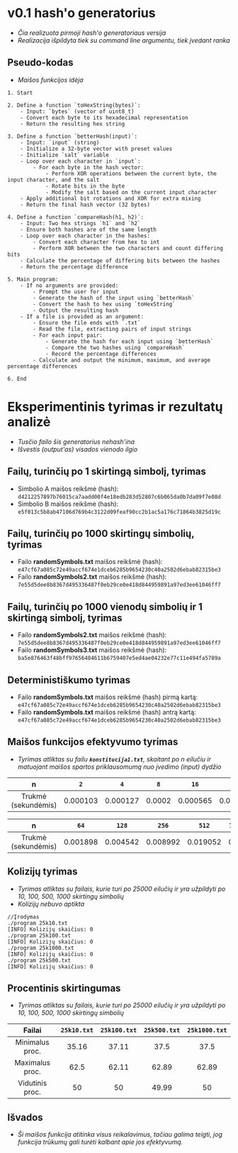 # v0.1 hash'o generatorius
  - *Čia realizuota pirmoji hash'o generatoriaus versija*
  - *Realizacija išpildyta tiek su command line argumentu, tiek įvedant ranka*

## Pseudo-kodas
  - *Maišos funkcijos idėja*
```
1. Start

2. Define a function `toHexString(bytes)`:
    - Input: `bytes` (vector of uint8_t)
    - Convert each byte to its hexadecimal representation
    - Return the resulting hex string

3. Define a function `betterHash(input)`:
    - Input: `input` (string)
    - Initialize a 32-byte vector with preset values
    - Initialize `salt` variable
    - Loop over each character in `input`:
        - For each byte in the hash vector:
            - Perform XOR operations between the current byte, the input character, and the salt
            - Rotate bits in the byte
            - Modify the salt based on the current input character
    - Apply additional bit rotations and XOR for extra mixing
    - Return the final hash vector (32 bytes)

4. Define a function `compareHash(h1, h2)`:
    - Input: Two hex strings `h1` and `h2`
    - Ensure both hashes are of the same length
    - Loop over each character in the hashes:
        - Convert each character from hex to int
        - Perform XOR between the two characters and count differing bits
    - Calculate the percentage of differing bits between the hashes
    - Return the percentage difference

5. Main program:
    - If no arguments are provided:
        - Prompt the user for input
        - Generate the hash of the input using `betterHash`
        - Convert the hash to hex using `toHexString`
        - Output the resulting hash
    - If a file is provided as an argument:
        - Ensure the file ends with `.txt`
        - Read the file, extracting pairs of input strings
        - For each input pair:
            - Generate the hash for each input using `betterHash`
            - Compare the two hashes using `compareHash`
            - Record the percentage differences
        - Calculate and output the minimum, maximum, and average percentage differences

6. End

```

# Eksperimentinis tyrimas ir rezultatų analizė

 - *Tusčio failo šis generatorius nehash'ina*
 - *Išvestis (output'as) visados vienodo ilgio*

  ## Failų, turinčių po 1 skirtingą simbolį, tyrimas
 - Simbolio A maišos reikšmė (hash): `d4212257897b76015ca7aadd00f4e18edb283d52807c6b065da0b7da09f7e08d`
 - Simbolio B maišos reikšmė (hash): `e5f013c5b8ab47106d769b4c3122d09feaf90cc2b1ac5a176c71864b3825d19c`

 ## Failų, turinčių po 1000 skirtingų simbolių, tyrimas
 - Failo **randomSymbols.txt** maišos reikšmė (hash): `e47cf67a085c72e49accf674e1dceb6285b9654230c40a2502d6ebab82315be3`
 - Failo **randomSymbols2.txt** maišos reikšmė (hash): `7e55d5dee8b8367d495336487f0eb29ce0e418d844959891a97ed3ee61046ff7`

## Failų, turinčių po 1000 vienodų simbolių ir 1 skirtingą simbolį, tyrimas
- Failo **randomSymbols2.txt** maišos reikšmė (hash): `7e55d5dee8b8367d495336487f0eb29ce0e418d844959891a97ed3ee61046ff7`
- Failo **randomSymbols3.txt** maišos reikšmė (hash): `ba5e876463f48bff97656484611b6759407e5ed4ae04232e77c11e494fa5789a`

## Deterministiškumo tyrimas
- Failo **randomSymbols.txt** maišos reikšmė (hash) pirmą kartą: `e47cf67a085c72e49accf674e1dceb6285b9654230c40a2502d6ebab82315be3`
- Failo **randomSymbols.txt** maišos reikšmė (hash) antrą kartą:
`e47cf67a085c72e49accf674e1dceb6285b9654230c40a2502d6ebab82315be3`

## Maišos funkcijos efektyvumo tyrimas
- *Tyrimas atliktas su failu **`konstitucija1.txt`**, skaitant po n eilučiu ir matuojant maišos spartos priklausomumą nuo įvedimo (input) dydžio*

| n | `2` | `4` | `8` | `16` | `32` |
|:--:|:--:|:--:|:--:|:--:|:--:|
| Trukmė (sekundėmis) | 0.000103 | 0.000127 | 0.0002 | 0.000565 | 0.000939 |

| n | `64` | `128` | `256` | `512` | `789 (eof)` |
|:--:|:--:|:--:|:--:|:--:|:--:|
| Trukmė (sekundėmis) | 0.001898 | 0.004542 | 0.008992 | 0.019052 | 0.029194 |

## Kolizijų tyrimas
- *Tyrimas atliktas su failais, kurie turi po 25000 eilučių ir yra užpildyti po 10, 100, 500, 1000 skirtingų simbolių*
- *Kolizijų nebuvo aptikta* 
```
//Įrodymas
./program 25k10.txt
[INFO] Kolizijų skaičius: 0
./program 25k100.txt
[INFO] Kolizijų skaičius: 0
./program 25k1000.txt
[INFO] Kolizijų skaičius: 0
./program 25k500.txt 
[INFO] Kolizijų skaičius: 0
```
## Procentinis skirtingumas

  - *Tyrimas atliktas su failais, kurie turi po 25000 eilučių ir yra užpildyti po 10, 100, 500, 1000 skirtingų simbolių*

| Failai | `25k10.txt` | `25k100.txt` | `25k500.txt` | `25k1000.txt` |
|:-------------------:|:------------:|:-------------:|:------------:|:------------:|
| Minimalus proc. | 35.16 | 37.11 | 37.5 | 37.5 |
| Maximalus proc. | 62.5 | 62.11 | 62.89 | 62.89 |
| Vidutinis proc. | 50 | 50 | 49.99 | 50 |

## Išvados

  + *Ši maišos funkcija atitinka visus reikalavimus, tačiau galima teigti, jog funkcija trūkumų gali turėti kalbant apie jos efektyvumą.*